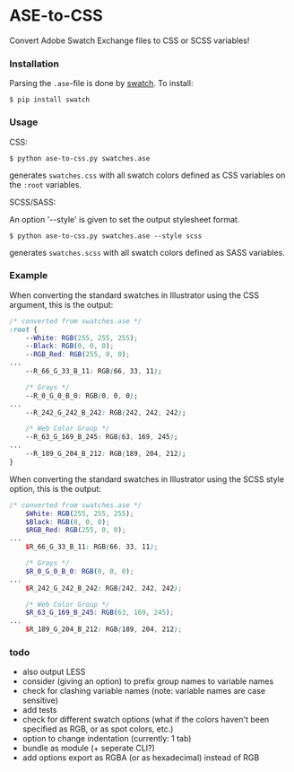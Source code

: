 # ASE-to-CSS

Convert Adobe Swatch Exchange files to CSS or SCSS variables!

### Installation

Parsing the `.ase`-file is done by [swatch](https://github.com/nsfmc/swatch). To install:

```
$ pip install swatch
```

### Usage

CSS:

```
$ python ase-to-css.py swatches.ase
```

generates `swatches.css` with all swatch colors defined as CSS variables on the `:root` variables.

SCSS/SASS:

An option '--style' is given to set the output stylesheet format.

```
$ python ase-to-css.py swatches.ase --style scss
```

generates `swatches.scss` with all swatch colors defined as SASS variables.

### Example

When converting the standard swatches in Illustrator using the CSS argument, this is the output:

```css
/* converted from swatches.ase */
:root {
	--White: RGB(255, 255, 255);
	--Black: RGB(0, 0, 0);
	--RGB_Red: RGB(255, 0, 0);
...
	--R_66_G_33_B_11: RGB(66, 33, 11);

	/* Grays */
	--R_0_G_0_B_0: RGB(0, 0, 0);
...
	--R_242_G_242_B_242: RGB(242, 242, 242);

	/* Web Color Group */
	--R_63_G_169_B_245: RGB(63, 169, 245);
...
	--R_189_G_204_B_212: RGB(189, 204, 212);
}

```

When converting the standard swatches in Illustrator using the SCSS style option, this is the output:

```scss
/* converted from swatches.ase */
	$White: RGB(255, 255, 255);
	$Black: RGB(0, 0, 0);
	$RGB_Red: RGB(255, 0, 0);
...
	$R_66_G_33_B_11: RGB(66, 33, 11);

	/* Grays */
	$R_0_G_0_B_0: RGB(0, 0, 0);
...
	$R_242_G_242_B_242: RGB(242, 242, 242);

	/* Web Color Group */
	$R_63_G_169_B_245: RGB(63, 169, 245);
...
	$R_189_G_204_B_212: RGB(189, 204, 212);

```

### todo

- also output LESS
- consider (giving an option) to prefix group names to variable names
- check for clashing variable names (note: variable names are case sensitive)
- add tests
- check for different swatch options (what if the colors haven't been specified as RGB, or as spot colors, etc.)
- option to change indentation (currently: 1 tab)
- bundle as module (+ seperate CLI?)
- add options export as RGBA (or as hexadecimal) instead of RGB
